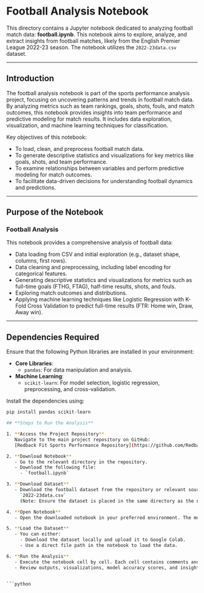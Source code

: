 # Football Analysis Notebook

This directory contains a Jupyter notebook dedicated to analyzing football match data: **football.ipynb**. This notebook aims to explore, analyze, and extract insights from football matches, likely from the English Premier League 2022-23 season. The notebook utilizes the `2022-23data.csv` dataset.

---

## **Introduction**

The football analysis notebook is part of the sports performance analysis project, focusing on uncovering patterns and trends in football match data. By analyzing metrics such as team rankings, goals, shots, fouls, and match outcomes, this notebook provides insights into team performance and predictive modeling for match results. It includes data exploration, visualization, and machine learning techniques for classification.

Key objectives of this notebook:
- To load, clean, and preprocess football match data.
- To generate descriptive statistics and visualizations for key metrics like goals, shots, and team performance.
- To examine relationships between variables and perform predictive modeling for match outcomes.
- To facilitate data-driven decisions for understanding football dynamics and predictions.

---

## **Purpose of the Notebook**

### **Football Analysis**
This notebook provides a comprehensive analysis of football data:
- Data loading from CSV and initial exploration (e.g., dataset shape, columns, first rows).
- Data cleaning and preprocessing, including label encoding for categorical features.
- Generating descriptive statistics and visualizations for metrics such as full-time goals (FTHG, FTAG), half-time results, shots, and fouls.
- Exploring match outcomes and distributions.
- Applying machine learning techniques like Logistic Regression with K-Fold Cross Validation to predict full-time results (FTR: Home win, Draw, Away win).

---

## **Dependencies Required**

Ensure that the following Python libraries are installed in your environment:
- **Core Libraries**:
  - `pandas`: For data manipulation and analysis.
- **Machine Learning**:
  - `scikit-learn`: For model selection, logistic regression, preprocessing, and cross-validation.

Install the dependencies using:
```bash
pip install pandas scikit-learn

## **Steps to Run the Analysis**

1. **Access the Project Repository**  
   Navigate to the main project repository on GitHub:  
   [Redback Fit Sports Performance Repository](https://github.com/Redback-Operations/redback-fit-sports-performance)

2. **Download Notebook**  
   - Go to the relevant directory in the repository.  
   - Download the following file:  
     - `football.ipynb`

3. **Download Dataset**  
   - Download the football dataset from the repository or relevant source:  
     `2022-23data.csv`  
     (Note: Ensure the dataset is placed in the same directory as the notebook or adjust the file path in the code.)

4. **Open Notebook**  
   - Open the downloaded notebook in your preferred environment. The most recommended platform is **Google Colab**, but you can also use **Jupyter Notebook** via **Anaconda**.

5. **Load the Dataset**  
   - You can either:  
     - Download the dataset locally and upload it to Google Colab.  
     - Use a direct file path in the notebook to load the data.

6. **Run the Analysis**  
   - Execute the notebook cell by cell. Each cell contains comments and explanations to guide you through the analysis process.  
   - Review outputs, visualizations, model accuracy scores, and insights from the cross-validation results.


```python

```
